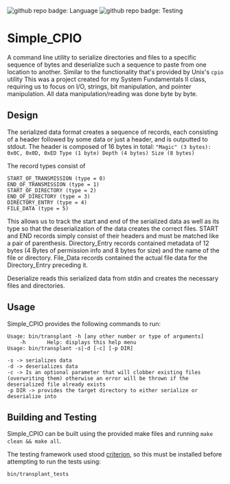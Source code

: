 ![github repo badge: Language](https://img.shields.io/badge/Language-C-181717?color=red) ![github repo badge: Testing](https://img.shields.io/badge/Testing-Criterion-181717?color=orange)

# Simple_CPIO

A command line utility to serialize directories and files to a specific sequence of bytes and deserialize such a sequence to paste from one location to another. Similar to the functionality that's provided by Unix's ```cpio``` utility This was a project created for my System Fundamentals II class, requiring us to focus on I/O, strings, bit manipulation, and pointer manipulation. All data manipulation/reading was done byte by byte. 

## Design  

The serialized data format creates a sequence of records, each consisting of a header followed by some data or just a header, and is outputted to stdout. The header is composed of 16 bytes in total: 
```"Magic" (3 bytes): 0x0C, 0x0D, 0xED Type (1 byte) Depth (4 bytes) Size (8 bytes)``` 

The record types consist of  
```
START_OF_TRANSMISSION (type = 0)
END_OF_TRANSMISSION (type = 1)
START_OF_DIRECTORY (type = 2)
END_OF_DIRECTORY (type = 3)
DIRECTORY_ENTRY (type = 4)
FILE_DATA (type = 5)
```

This allows us to track the start and end of the serialized data as well as its type so that the deserialization of the data creates the correct files. START and END records simply consist of their headers and must be matched like a pair of parenthesis. Directory_Entry records contained metadata of 12 bytes (4 Bytes of permission info and 8 bytes for size) and the name of the file or directory. File_Data records contained the actual file data for the Directory_Entry preceding it. 

Deserialize reads this serialized data from stdin and creates the necessary files and directories.  

## Usage   
Simple_CPIO provides the following commands to run: 
```
Usage: bin/transplant -h [any other number or type of arguments]
    -h       Help: displays this help menu
Usage: bin/transplant -s|-d [-c] [-p DIR]

-s -> serializes data
-d -> deserializes data
-c -> Is an optional parameter that will clobber existing files (overwriting them) otherwise an error will be thrown if the deserialized file already exists
-p DIR -> provides the target directory to either serialize or deserialize into
```
## Building and Testing   

Simple_CPIO can be built using the provided make files and running ```make clean && make all```. 

The testing framework used stood [criterion](https://github.com/Snaipe/Criterion), so this must be installed before attempting to run the tests using: 

```bin/transplant_tests```


